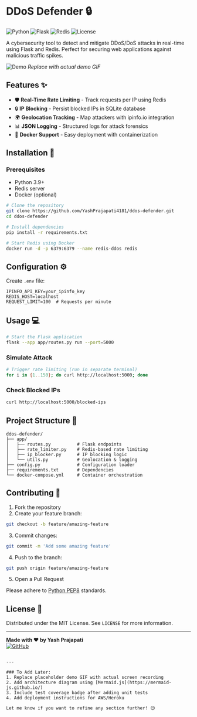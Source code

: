 # DDoS Defender 🔒

![Python](https://img.shields.io/badge/Python-3.9%2B-blue)
![Flask](https://img.shields.io/badge/Flask-2.0%2B-green)
![Redis](https://img.shields.io/badge/Redis-7.0%2B-red)
![License](https://img.shields.io/badge/License-MIT-yellow)

A cybersecurity tool to detect and mitigate DDoS/DoS attacks in real-time using Flask and Redis. Perfect for securing web applications against malicious traffic spikes.

![Demo](https://via.placeholder.com/800x400.png?text=DDoS+Defender+Demo+GIF) *Replace with actual demo GIF*

## Features ✨

- 🛡️ **Real-Time Rate Limiting** - Track requests per IP using Redis
- 🔒 **IP Blocking** - Persist blocked IPs in SQLite database
- 🌍 **Geolocation Tracking** - Map attackers with ipinfo.io integration
- 📊 **JSON Logging** - Structured logs for attack forensics
- 🐳 **Docker Support** - Easy deployment with containerization

## Installation 🚀

### Prerequisites
- Python 3.9+
- Redis server
- Docker (optional)

```bash
# Clone the repository
git clone https://github.com/YashPrajapati4181/ddos-defender.git
cd ddos-defender

# Install dependencies
pip install -r requirements.txt

# Start Redis using Docker
docker run -d -p 6379:6379 --name redis-ddos redis
```

## Configuration ⚙️

Create `.env` file:
```env
IPINFO_API_KEY=your_ipinfo_key
REDIS_HOST=localhost
REQUEST_LIMIT=100  # Requests per minute
```

## Usage 💻

```bash
# Start the Flask application
flask --app app/routes.py run --port=5000
```

### Simulate Attack
```bash
# Trigger rate limiting (run in separate terminal)
for i in {1..150}; do curl http://localhost:5000; done
```

### Check Blocked IPs
```bash
curl http://localhost:5000/blocked-ips
```

## Project Structure 📁
```
ddos-defender/
├── app/
│   ├── routes.py          # Flask endpoints
│   ├── rate_limiter.py    # Redis-based rate limiting
│   ├── ip_blocker.py      # IP blocking logic
│   └── utils.py           # Geolocation & logging
├── config.py              # Configuration loader
├── requirements.txt       # Dependencies
└── docker-compose.yml     # Container orchestration
```

## Contributing 🤝

1. Fork the repository
2. Create your feature branch:
```bash
git checkout -b feature/amazing-feature
```
3. Commit changes:
```bash
git commit -m 'Add some amazing feature'
```
4. Push to the branch:
```bash
git push origin feature/amazing-feature
```
5. Open a Pull Request

Please adhere to [Python PEP8](https://www.python.org/dev/peps/pep-0008/) standards.

## License 📄

Distributed under the MIT License. See `LICENSE` for more information.

---

**Made with ❤️ by Yash Prajapati**  
[![GitHub](https://img.shields.io/badge/GitHub-Profile-blue?style=for-the-badge&logo=github)](https://github.com/YashPrajapati4181)
```

---

### To Add Later:
1. Replace placeholder demo GIF with actual screen recording
2. Add architecture diagram using [Mermaid.js](https://mermaid-js.github.io/)
3. Include test coverage badge after adding unit tests
4. Add deployment instructions for AWS/Heroku

Let me know if you want to refine any section further! 😊
